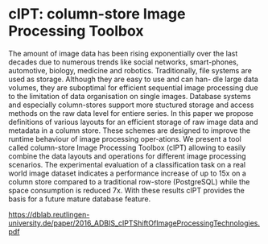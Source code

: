 # cIPT: column-store Image Processing Toolbox

The amount of image data has been rising exponentially over the last decades due to numerous trends like social networks, smart-phones, automotive, biology, medicine and robotics. Traditionally, file systems are used as storage. Although they are easy to use and can han-
dle large data volumes, they are suboptimal for efficient sequential image processing due to the limitation of data organisation on single images.
Database systems and especially column-stores support more stuctured storage and access methods on the raw data level for entiere series.
In this paper we propose definitions of various layouts for an efficient storage of raw image data and metadata in a column store. These schemes
are designed to improve the runtime behaviour of image processing oper-ations. We present a tool called column-store Image Processing Toolbox (cIPT) allowing to easily combine the data layouts and operations for different image processing scenarios. The experimental evaluation of a classification task on a real world image dataset indicates a performance increase of up to 15x on a column store compared to a traditional row-store (PostgreSQL) while the space consumption is reduced 7x. With these results cIPT provides the basis for a future mature database feature.


https://dblab.reutlingen-university.de/paper/2016_ADBIS_cIPTShiftOfImageProcessingTechnologies.pdf
